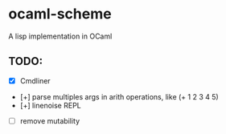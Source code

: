 # ocaml-scheme

A lisp implementation in OCaml

## TODO:

- [x] Cmdliner
- [+] parse multiples args in arith operations, like (+ 1 2 3 4 5)
- [+] linenoise REPL
- [ ] remove mutability
